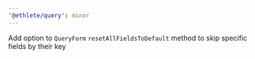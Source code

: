 ```yaml
---
'@ethlete/query': minor
---
```


Add option to `QueryForm` `resetAllFieldsToDefault` method to skip specific fields by their key
